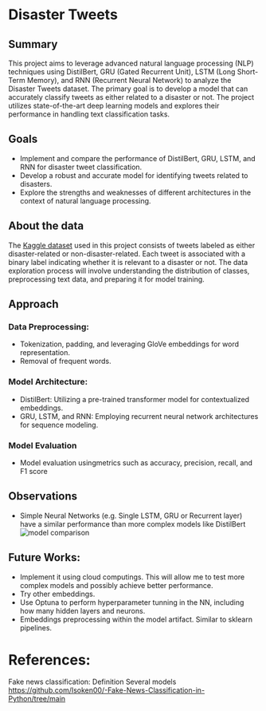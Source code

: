 # Disaster Tweets

## Summary

This project aims to leverage advanced natural language processing (NLP) techniques using DistilBert, GRU (Gated Recurrent Unit), LSTM (Long Short-Term Memory), and RNN (Recurrent Neural Network) to analyze the Disaster Tweets dataset. The primary goal is to develop a model that can accurately classify tweets as either related to a disaster or not. The project utilizes state-of-the-art deep learning models and explores their performance in handling text classification tasks.

## Goals
- Implement and compare the performance of DistilBert, GRU, LSTM, and RNN for disaster tweet classification.
- Develop a robust and accurate model for identifying tweets related to disasters.
- Explore the strengths and weaknesses of different architectures in the context of natural language processing.

## About the data
The [Kaggle dataset](https://www.kaggle.com/competitions/nlp-getting-started/data) used in this project consists of tweets labeled as either disaster-related or non-disaster-related. Each tweet is associated with a binary label indicating whether it is relevant to a disaster or not. The data exploration process will involve understanding the distribution of classes, preprocessing text data, and preparing it for model training.

## Approach

### Data Preprocessing:
- Tokenization, padding, and leveraging GloVe embeddings for word representation.
- Removal of frequent words.

### Model Architecture:
- DistilBert: Utilizing a pre-trained transformer model for contextualized embeddings.
 - GRU, LSTM, and RNN: Employing recurrent neural network architectures for sequence modeling.

### Model Evaluation
- Model evaluation usingmetrics such as accuracy, precision, recall, and F1 score

## Observations

- Simple Neural Networks (e.g. Single LSTM, GRU or Recurrent layer) have a similar performance than more complex models like DistilBert
![model comparison]()

## Future Works:
- Implement it using cloud computings. This will allow me to test more complex models and possibly achieve better performance.
- Try other embeddings.
- Use Optuna to perform hyperparameter tunning in the NN, including how many hidden layers and neurons.
- Embeddings preprocessing within the model artifact. Similar to sklearn pipelines.

# References:
Fake news classification: Definition Several models
https://github.com/Isoken00/-Fake-News-Classification-in-Python/tree/main
